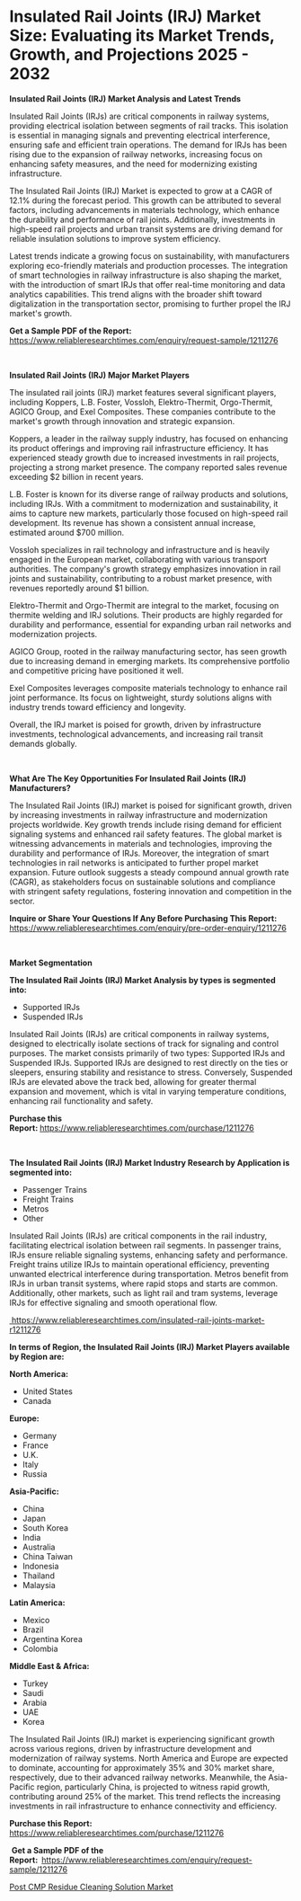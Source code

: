 <p><h1>Insulated Rail Joints (IRJ) Market Size: Evaluating its Market Trends, Growth, and Projections 2025 - 2032</h1></p><p><strong>Insulated Rail Joints (IRJ) Market Analysis and Latest Trends</strong></p>
<p><p>Insulated Rail Joints (IRJs) are critical components in railway systems, providing electrical isolation between segments of rail tracks. This isolation is essential in managing signals and preventing electrical interference, ensuring safe and efficient train operations. The demand for IRJs has been rising due to the expansion of railway networks, increasing focus on enhancing safety measures, and the need for modernizing existing infrastructure.</p><p>The Insulated Rail Joints (IRJ) Market is expected to grow at a CAGR of 12.1% during the forecast period. This growth can be attributed to several factors, including advancements in materials technology, which enhance the durability and performance of rail joints. Additionally, investments in high-speed rail projects and urban transit systems are driving demand for reliable insulation solutions to improve system efficiency.</p><p>Latest trends indicate a growing focus on sustainability, with manufacturers exploring eco-friendly materials and production processes. The integration of smart technologies in railway infrastructure is also shaping the market, with the introduction of smart IRJs that offer real-time monitoring and data analytics capabilities. This trend aligns with the broader shift toward digitalization in the transportation sector, promising to further propel the IRJ market's growth.</p></p>
<p><strong>Get a Sample PDF of the Report:&nbsp;</strong> <a href="https://www.reliableresearchtimes.com/enquiry/request-sample/1211276?utm_campaign=1581&utm_medium=2&utm_source=Github&utm_content=ia&utm_term=24032025&utm_id=insulated-rail-joints-irj">https://www.reliableresearchtimes.com/enquiry/request-sample/1211276</a></p>
<p>&nbsp;</p>
<p><strong>Insulated Rail Joints (IRJ) Major Market Players</strong></p>
<p><p>The insulated rail joints (IRJ) market features several significant players, including Koppers, L.B. Foster, Vossloh, Elektro-Thermit, Orgo-Thermit, AGICO Group, and Exel Composites. These companies contribute to the market's growth through innovation and strategic expansion.</p><p>Koppers, a leader in the railway supply industry, has focused on enhancing its product offerings and improving rail infrastructure efficiency. It has experienced steady growth due to increased investments in rail projects, projecting a strong market presence. The company reported sales revenue exceeding $2 billion in recent years.</p><p>L.B. Foster is known for its diverse range of railway products and solutions, including IRJs. With a commitment to modernization and sustainability, it aims to capture new markets, particularly those focused on high-speed rail development. Its revenue has shown a consistent annual increase, estimated around $700 million.</p><p>Vossloh specializes in rail technology and infrastructure and is heavily engaged in the European market, collaborating with various transport authorities. The company's growth strategy emphasizes innovation in rail joints and sustainability, contributing to a robust market presence, with revenues reportedly around $1 billion.</p><p>Elektro-Thermit and Orgo-Thermit are integral to the market, focusing on thermite welding and IRJ solutions. Their products are highly regarded for durability and performance, essential for expanding urban rail networks and modernization projects.</p><p>AGICO Group, rooted in the railway manufacturing sector, has seen growth due to increasing demand in emerging markets. Its comprehensive portfolio and competitive pricing have positioned it well.</p><p>Exel Composites leverages composite materials technology to enhance rail joint performance. Its focus on lightweight, sturdy solutions aligns with industry trends toward efficiency and longevity.</p><p>Overall, the IRJ market is poised for growth, driven by infrastructure investments, technological advancements, and increasing rail transit demands globally.</p></p>
<p>&nbsp;</p>
<p><strong>What Are The Key Opportunities For Insulated Rail Joints (IRJ) Manufacturers?</strong></p>
<p><p>The Insulated Rail Joints (IRJ) market is poised for significant growth, driven by increasing investments in railway infrastructure and modernization projects worldwide. Key growth trends include rising demand for efficient signaling systems and enhanced rail safety features. The global market is witnessing advancements in materials and technologies, improving the durability and performance of IRJs. Moreover, the integration of smart technologies in rail networks is anticipated to further propel market expansion. Future outlook suggests a steady compound annual growth rate (CAGR), as stakeholders focus on sustainable solutions and compliance with stringent safety regulations, fostering innovation and competition in the sector.</p></p>
<p><strong>Inquire or Share Your Questions If Any Before Purchasing This Report:</strong> <a href="https://www.reliableresearchtimes.com/enquiry/pre-order-enquiry/1211276?utm_campaign=1581&utm_medium=2&utm_source=Github&utm_content=ia&utm_term=24032025&utm_id=insulated-rail-joints-irj">https://www.reliableresearchtimes.com/enquiry/pre-order-enquiry/1211276</a></p>
<p>&nbsp;</p>
<p><strong>Market Segmentation</strong></p>
<p><strong>The Insulated Rail Joints (IRJ) Market Analysis by types is segmented into:</strong></p>
<p><ul><li>Supported IRJs</li><li>Suspended IRJs</li></ul></p>
<p><p>Insulated Rail Joints (IRJs) are critical components in railway systems, designed to electrically isolate sections of track for signaling and control purposes. The market consists primarily of two types: Supported IRJs and Suspended IRJs. Supported IRJs are designed to rest directly on the ties or sleepers, ensuring stability and resistance to stress. Conversely, Suspended IRJs are elevated above the track bed, allowing for greater thermal expansion and movement, which is vital in varying temperature conditions, enhancing rail functionality and safety.</p></p>
<p><strong>Purchase this Report:&nbsp;</strong><a href="https://www.reliableresearchtimes.com/purchase/1211276?utm_campaign=1581&utm_medium=2&utm_source=Github&utm_content=ia&utm_term=24032025&utm_id=insulated-rail-joints-irj">https://www.reliableresearchtimes.com/purchase/1211276</a></p>
<p>&nbsp;</p>
<p><strong>The Insulated Rail Joints (IRJ) Market Industry Research by Application is segmented into:</strong></p>
<p><ul><li>Passenger Trains</li><li>Freight Trains</li><li>Metros</li><li>Other</li></ul></p>
<p><p>Insulated Rail Joints (IRJs) are critical components in the rail industry, facilitating electrical isolation between rail segments. In passenger trains, IRJs ensure reliable signaling systems, enhancing safety and performance. Freight trains utilize IRJs to maintain operational efficiency, preventing unwanted electrical interference during transportation. Metros benefit from IRJs in urban transit systems, where rapid stops and starts are common. Additionally, other markets, such as light rail and tram systems, leverage IRJs for effective signaling and smooth operational flow.</p></p>
<p><a href="https://www.reliableresearchtimes.com/insulated-rail-joints-market-r1211276?utm_campaign=1581&utm_medium=2&utm_source=Github&utm_content=ia&utm_term=24032025&utm_id=insulated-rail-joints-irj">&nbsp;https://www.reliableresearchtimes.com/insulated-rail-joints-market-r1211276</a></p>
<p><strong>In terms of Region, the Insulated Rail Joints (IRJ) Market Players available by Region are:</strong></p>
<p>
    <p> <strong> North America: </strong>
        <ul>
            <li>United States</li>
            <li>Canada</li>
        </ul>
        </p> 
    <p> <strong> Europe: </strong>
        <ul>
            <li>Germany</li>
            <li>France</li>
            <li>U.K.</li>
            <li>Italy</li>
            <li>Russia</li>
        </ul>
        </p> 
    <p> <strong> Asia-Pacific: </strong>
        <ul>
            <li>China</li>
            <li>Japan</li>
            <li>South Korea</li>
            <li>India</li>
            <li>Australia</li>
            <li>China Taiwan</li>
            <li>Indonesia</li>
            <li>Thailand</li>
            <li>Malaysia</li>
        </ul>
        </p> 
    <p> <strong> Latin America: </strong>
        <ul>
            <li>Mexico</li>
            <li>Brazil</li>
            <li>Argentina Korea</li>
            <li>Colombia</li>
        </ul>
        </p> 
    <p> <strong> Middle East & Africa: </strong>
        <ul>
            <li>Turkey</li>
            <li>Saudi</li>
            <li>Arabia</li>
            <li>UAE</li>
            <li>Korea</li>
        </ul>
    </p>
    </p>
<p><p>The Insulated Rail Joints (IRJ) market is experiencing significant growth across various regions, driven by infrastructure development and modernization of railway systems. North America and Europe are expected to dominate, accounting for approximately 35% and 30% market share, respectively, due to their advanced railway networks. Meanwhile, the Asia-Pacific region, particularly China, is projected to witness rapid growth, contributing around 25% of the market. This trend reflects the increasing investments in rail infrastructure to enhance connectivity and efficiency.</p></p>
<p><strong>Purchase this Report: </strong><a href="https://www.reliableresearchtimes.com/purchase/1211276?utm_campaign=1581&utm_medium=2&utm_source=Github&utm_content=ia&utm_term=24032025&utm_id=insulated-rail-joints-irj">https://www.reliableresearchtimes.com/purchase/1211276</a></p>
<p>&nbsp;<strong>Get a Sample PDF of the Report:&nbsp;&nbsp;</strong><a href="https://www.reliableresearchtimes.com/enquiry/request-sample/1211276?utm_campaign=1581&utm_medium=2&utm_source=Github&utm_content=ia&utm_term=24032025&utm_id=insulated-rail-joints-irj">https://www.reliableresearchtimes.com/enquiry/request-sample/1211276</a></p>
<p><strong></strong></p>
<p><p><a href="https://github.com/aslinalirey9/Market-Research-Report-List-1/blob/main/post-cmp-residue-cleaning-solution-market.md?utm_campaign=1581&utm_medium=2&utm_source=Github&utm_content=ia&utm_term=24032025&utm_id=insulated-rail-joints-irj">Post CMP Residue Cleaning Solution Market</a></p></p>